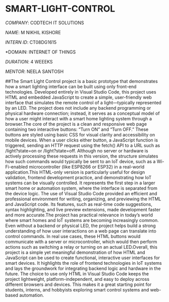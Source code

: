 # SMART-LIGHT-CONTROL

*COMPANY*: CODTECH IT SOLUTIONS

*NAME*: M NIKHIL KISHORE

*INTERN ID*: CT08DG1615

*DOMAIN: INTERNET OF THINGS

*DURATION*: 4 WEEEKS

*MENTOR*: NEELA SANTOSH

##The Smart Light Control project is a basic prototype that demonstrates how a smart lighting interface can be built using only front-end technologies. Developed entirely in Visual Studio Code, this project uses HTML and embedded JavaScript to create a simple, user-friendly web interface that simulates the remote control of a light—typically represented by an LED. The project does not include any backend programming or physical hardware connection; instead, it serves as a conceptual model of how a user might interact with a smart home lighting system through a browser.The core of the project is a clean and responsive web page containing two interactive buttons: “Turn ON” and “Turn OFF.” These buttons are styled using basic CSS for visual clarity and accessibility on mobile devices. When a user clicks either button, a JavaScript function is triggered, sending an HTTP request using the fetch() API to a URL such as /light?state=on or /light?state=off. Although no server or hardware is actively processing these requests in this version, the structure simulates how such commands would typically be sent to an IoT device, such as a Wi-Fi-enabled microcontroller (like ESP8266 or ESP32) in a real-world application.This HTML-only version is particularly useful for design validation, frontend development practice, and demonstrating how IoT systems can be visually controlled. It represents the first step in a larger smart home or automation system, where the interface is separated from the device logic. The use of Visual Studio Code provided an efficient and professional environment for writing, organizing, and previewing the HTML and JavaScript code. Its features, such as real-time code suggestions, syntax highlighting, and live preview extensions, made development faster and more accurate.The project has practical relevance in today’s world where smart homes and IoT systems are becoming increasingly common. Even without a backend or physical LED, the project helps build a strong understanding of how user interactions on a web page can translate into control commands. In real use cases, these HTML buttons would communicate with a server or microcontroller, which would then perform actions such as switching a relay or turning on an actual LED.Overall, this project is a simple yet meaningful demonstration of how HTML and JavaScript can be used to create functional, interactive user interfaces for smart devices. It highlights the role of frontend technologies in IoT systems and lays the groundwork for integrating backend logic and hardware in the future. The choice to use only HTML in Visual Studio Code keeps the project lightweight, platform-independent, and easy to deploy across different browsers and devices. This makes it a great starting point for students, interns, and hobbyists exploring smart control systems and web-based automation.
